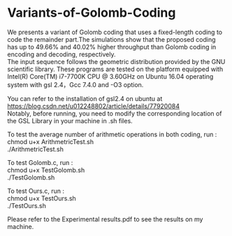 # Variants-of-Golomb-Coding
We presents a variant of Golomb coding that uses a fixed-length coding to code the remainder part.The simulations show that the proposed coding has up to 49.66% and 40.02% higher throughput than Golomb coding in encoding and decoding, respectively.  
The input sequence follows the geometric distribution provided by the GNU scientific library. These programs are tested on the platform equipped with Intel(R) Core(TM) i7-7700K CPU @ 3.60GHz on Ubuntu 16.04 operating system with gsl 2.4，Gcc 7.4.0 and -O3 option.  

You can refer to the installation of gsl2.4 on ubuntu at https://blog.csdn.net/u012248802/article/details/77920084  
Notably, before running, you need to modify the corresponding location of the GSL Library in your machine in .sh files.

To test the average number of arithmetic operations in both coding, run :
chmod u+x ArithmetricTest.sh  
./ArithmetricTest.sh 

To test Golomb.c, run :   
chmod u+x TestGolomb.sh  
./TestGolomb.sh  

To test Ours.c, run :  
chmod u+x TestOurs.sh  
./TestOurs.sh  

Please refer to the Experimental results.pdf to see the results on my machine.
